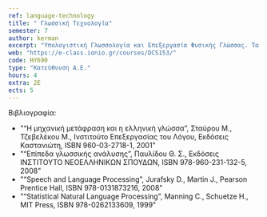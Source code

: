 ```yaml
---
ref: language-technology
title: " Γλωσσική Τεχνολογία"
semester: 7
author: kerman
excerpt: "Υπολογιστική Γλωσσολογία και Επεξεργασία Φυσικής Γλώσσας. Τα χαρακτηριστικά της φυσικής γλώσσας. Μορφολογική επεξεργασία. Κανονικές Εκφράσεις. Αυτόματα και Μετατροπείς Πεπερασμένων Καταστάσεων. Σύνταξη. Ανάπτυξη Γραμματικών. Τύποι Γραμματικών και φορμαλισμοί. Iεραρχία Chomsky. Συντακτική Ανάλυση. Σημασιολογική Επεξεργασία. Ερμηνεία.  Λογική Φόρμα. Επιλεκτικοί περιορισμοί. Σημασιολογικά δίκτυα. Οντολογίες. Πραγματολογία. Ανάλυση Λόγου. Επίλυση αναφορών. Επισημείωση μερών του λόγου. Στοχαστική σύνταξη. Επαγωγή γραμματικής. Άρση Αμφισημίας Λέξεων. Σύνθεση Φυσικής Γλώσσας. Αυτόματη Μετάφραση. Εξαγωγή Πληροφορίας. Το πακέτο εργαλείων επεξεργασίας φυσικής γλώσσας NLTK. Εφαρμογές μηχανικής μάθησης στην επεξεργασία φυσικής γλώσσας. "
web: "https://e-class.ionio.gr/courses/DCS153/"
code: ΗΥ690
type: "Κατεύθυνση Α.Ε."
hours: 4
extra: 2Ε
ects: 5
---
```



Βιβλιογραφία: 
  - "“Η μηχανική μετάφραση και η ελληνική γλώσσα”, Σταύρου Μ., Τζεβελέκου Μ., Ινστιτούτο Επεξεργασίας του Λόγου, Εκδόσεις Καστανιώτη, ISBN 960-03-2718-1, 2001" 
  - "“Επίπεδα γλωσσικής ανάλυσης”, Παυλίδου Θ. Σ., Εκδόσεις ΙΝΣΤΙΤΟΥΤΟ ΝΕΟΕΛΛΗΝΙΚΩΝ ΣΠΟΥΔΩΝ, ISBN 978-960-231-132-5, 2008" 
  - "“Speech and Language Processing”, Jurafsky D., Martin J., Pearson Prentice Hall, ISBN 978-0131873216, 2008"
  - "“Statistical Natural Language Processing”, Manning C., Schuetze H., MIT Press, ISBN 978-0262133609, 1999"
